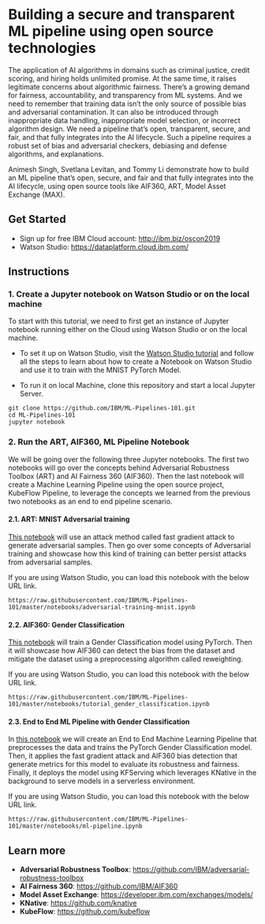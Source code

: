 # Building a secure and transparent ML pipeline using open source technologies
The application of AI algorithms in domains such as criminal justice, credit scoring, and hiring holds unlimited promise. At the same time, it raises legitimate concerns about algorithmic fairness. There’s a growing demand for fairness, accountability, and transparency from ML systems. And we need to remember that training data isn’t the only source of possible bias and adversarial contamination. It can also be introduced through inappropriate data handling, inappropriate model selection, or incorrect algorithm design. We need a pipeline that’s open, transparent, secure, and fair, and that fully integrates into the AI lifecycle. Such a pipeline requires a robust set of bias and adversarial checkers, debiasing and defense algorithms, and explanations.

Animesh Singh, Svetlana Levitan, and Tommy Li demonstrate how to build an ML pipeline that’s open, secure, and fair and that fully integrates into the AI lifecycle, using open source tools like AIF360, ART, Model Asset Exchange (MAX).

## Get Started 
- Sign up for free IBM Cloud account: http://ibm.biz/oscon2019
- Watson Studio:  https://dataplatform.cloud.ibm.com/


## Instructions
### 1. Create a Jupyter notebook on Watson Studio or on the local machine
To start with this tutorial, we need to first get an instance of Jupyter notebook running either on the Cloud using Watson Studio or on the local machine. 

* To set it up on Watson Studio, visit the [Watson Studio tutorial](https://github.com/IBM/pytorch-on-watson-studio) and follow all the steps to learn about how to create a Notebook on Watson Studio and use it to train with the MNIST PyTorch Model.

* To run it on local Machine, clone this repository and start a local Jupyter Server.
```shell
git clone https://github.com/IBM/ML-Pipelines-101.git
cd ML-Pipelines-101
jupyter notebook
```

### 2. Run the ART, AIF360, ML Pipeline Notebook
We will be going over the following three Jupyter notebooks. The first two notebooks will 
go over the concepts behind Adversarial Robustness Toolbox (ART) and AI Fairness 360 (AIF360). Then the last notebook will create a Machine Learning Pipeline using the open source project,
KubeFlow Pipeline, to leverage the concepts we learned from the previous two notebooks as an end to end pipeline scenario. 

#### 2.1. ART: MNIST Adversarial training
[This notebook](notebooks/adversarial-training-mnist.ipynb) will use an attack method called fast gradient attack to generate adversarial samples. Then go over some 
concepts of Adversarial training and showcase how this kind of training can better persist attacks from adversarial samples.

If you are using Watson Studio, you can load this notebook with the below URL link.
```shell
https://raw.githubusercontent.com/IBM/ML-Pipelines-101/master/notebooks/adversarial-training-mnist.ipynb
```

#### 2.2. AIF360: Gender Classification
[This notebook](notebooks/tutorial_gender_classification.ipynb) will train a Gender Classification model using PyTorch. Then it will showcase how AIF360 can detect the bias
from the dataset and mitigate the dataset using a preprocessing algorithm called reweighting.

If you are using Watson Studio, you can load this notebook with the below URL link.
```shell
https://raw.githubusercontent.com/IBM/ML-Pipelines-101/master/notebooks/tutorial_gender_classification.ipynb
```

#### 2.3. End to End ML Pipeline with Gender Classification
In [this notebook](notebooks/ml-pipeline.ipynb) we will create an End to End Machine Learning Pipeline that preprocesses the data and trains the PyTorch Gender Classification model. Then, it applies the fast gradient attack
and AIF360 bias detection that generate metrics for this model to evaluate its robustness and fairness. Finally, it deploys the model 
using KFServing which leverages KNative in the background to serve models in a serverless environment.

If you are using Watson Studio, you can load this notebook with the below URL link.
```shell
https://raw.githubusercontent.com/IBM/ML-Pipelines-101/master/notebooks/ml-pipeline.ipynb
```


## Learn more

- **Adversarial Robustness Toolbox**: https://github.com/IBM/adversarial-robustness-toolbox
- **AI Fairness 360**: https://github.com/IBM/AIF360
- **Model Asset Exchange**: https://developer.ibm.com/exchanges/models/
- **KNative**: https://github.com/knative
- **KubeFlow**: https://github.com/kubeflow
